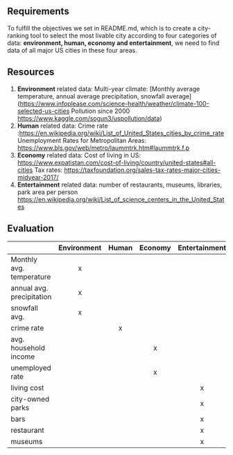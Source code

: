 ## Requirements
To fulfill the objectives we set in README.md, which is to create a city-ranking tool to select the most livable city according to four categories of data: **environment, human, economy and entertainment**, we need to find data of all major US cities in these four areas.

## Resources
1. **Environment** related data: Multi-year climate: [Monthly average temperature, annual average precipitation, snowfall average] (https://www.infoplease.com/science-health/weather/climate-100-selected-us-cities
Pollution since 2000 https://www.kaggle.com/sogun3/uspollution/data)
2. **Human** related data: Crime rate :https://en.wikipedia.org/wiki/List_of_United_States_cities_by_crime_rate
Unemployment Rates for Metropolitan Areas: https://www.bls.gov/web/metro/laummtrk.htm#laummtrk.f.p
3. **Economy** related data: Cost of living in US: https://www.expatistan.com/cost-of-living/country/united-states#all-cities Tax rates: https://taxfoundation.org/sales-tax-rates-major-cities-midyear-2017/
4. **Entertainment** related data: number of restaurants, museums, libraries, park area per person
https://en.wikipedia.org/wiki/List_of_science_centers_in_the_United_States

## Evaluation
|                         | Environment | Human|Economy|Entertainment|
|-------------------------|:-----------:|:----:|:-----:|:-----------:|
|Monthly avg. temperature |      x      |      |       |             |
|annual avg. precipitation|      x      |      |       |             |
|snowfall avg.            |      x      |      |       |             |
|crime rate               |             |  x   |       |             |
|avg. household income    |             |      |   x   |             |
|unemployed rate          |             |      |   x   |             |
|living cost              |             |      |       |      x      |
|city-owned parks         |             |      |       |      x      |
|bars                     |             |      |       |      x      |
|restaurant               |             |      |       |      x      |
|museums                  |             |      |       |      x      |
